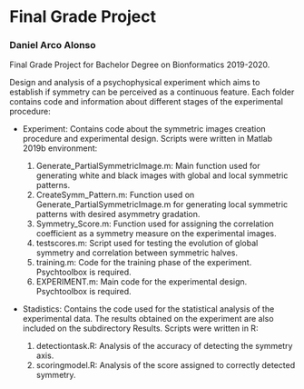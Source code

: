 # Final Grade Project
### Daniel Arco Alonso
Final Grade Project for Bachelor Degree on Bionformatics 2019-2020.

Design and analysis of a psychophysical experiment which aims to establish if symmetry can be perceived as a continuous feature.
Each folder contains code and information about different stages of the experimental procedure:

* Experiment:
Contains code about the symmetric images creation procedure and experimental design.
Scripts were written in Matlab 2019b environment:
  1. Generate_PartialSymmetricImage.m: Main function used for generating white and black images
  with global and local symmetric patterns.
  2. CreateSymm_Pattern.m: Function used on Generate_PartialSymmetricImage.m for generating local symmetric patterns with desired asymmetry gradation.
  3. Symmetry_Score.m: Function used for assigning the correlation coefficient as a symmetry measure on the experimental images.
  4. testscores.m: Script used for testing the evolution of global symmetry and correlation between symmetric halves.
  5. training.m: Code for the training phase of the experiment. Psychtoolbox is required. 
  6. EXPERIMENT.m: Main code for the experimental design. Psychtoolbox is required.

* Stadistics:
Contains the code used for the statistical analysis of the experimental data. The results obtained on the experiment are also included on the subdirectory Results.
Scripts were written in R:
  1. detectiontask.R: Analysis of the accuracy of detecting the symmetry axis.
  2. scoringmodel.R: Analysis of the score assigned to correctly detected symmetry.
